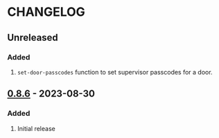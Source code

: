 # CHANGELOG

## Unreleased

### Added
1. `set-door-passcodes` function to set supervisor passcodes for a door.


## [0.8.6](https://github.com/uhppoted/uhppoted-python/releases/tag/v0.8.6) - 2023-08-30

### Added
1. Initial release